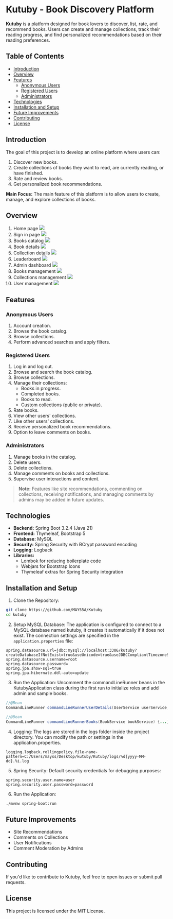# Kutuby - Book Discovery Platform

**Kutuby** is a platform designed for book lovers to discover, list, rate, and recommend books. Users can create and manage collections, track their reading progress, and find personalized recommendations based on their reading preferences.

## Table of Contents
- [Introduction](#introduction)
- [Overview](#overview)
- [Features](#features)
    - [Anonymous Users](#anonymous-users)
    - [Registered Users](#registered-users)
    - [Administrators](#administrators)
- [Technologies](#technologies)
- [Installation and Setup](#installation-and-setup)
- [Future Improvements](#future-improvements)
- [Contributing](#contributing)
- [License](#license)

## Introduction

The goal of this project is to develop an online platform where users can:
1. Discover new books.
2. Create collections of books they want to read, are currently reading, or have finished.
3. Rate and review books.
4. Get personalized book recommendations.

**Main Focus:** The main feature of this platform is to allow users to create, manage, and explore collections of books.


## Overview

1. Home page
   ![](screenshots\home_page.jpeg)
2. Sign in page
   ![](screenshots\user_login.png)
3. Books catalog
   ![](screenshots\books_catalog.png)
4. Book details
   ![](screenshots\book.jpeg)
5. Collection details
   ![](screenshots\collection.jpeg)
6. Leaderboard
   ![](screenshots\leaderboard.jpeg)
7. Admin dashboard
   ![](screenshots\admin_dashboard.jpeg)
8. Books management
   ![](screenshots\books_management.jpeg)
9. Collections management
   ![](screenshots\collections_management.jpeg)
10. User management
    ![](screenshots\users_management.jpeg)

## Features

### Anonymous Users
1. Account creation.
2. Browse the book catalog.
3. Browse collections.
4. Perform advanced searches and apply filters.

### Registered Users
1. Log in and log out.
2. Browse and search the book catalog.
3. Browse collections.
4. Manage their collections:
    - Books in progress.
    - Completed books.
    - Books to read.
    - Custom collections (public or private).
5. Rate books.
6. View other users' collections.
7. Like other users' collections.
8. Receive personalized book recommendations.
9. Option to leave comments on books.

### Administrators
1. Manage books in the catalog.
2. Delete users.
3. Delete collections.
4. Manage comments on books and collections.
5. Supervise user interactions and content.

> **Note:** Features like site recommendations, commenting on collections, receiving notifications, and managing comments by admins may be added in future updates.

## Technologies

- **Backend:** Spring Boot 3.2.4 (Java 21)
- **Frontend:** Thymeleaf, Bootstrap 5
- **Database:** MySQL
- **Security:** Spring Security with BCrypt password encoding
- **Logging:** Logback
- **Libraries:**
    - Lombok for reducing boilerplate code
    - Webjars for Bootstrap Icons
    - Thymeleaf extras for Spring Security integration

## Installation and Setup
1. Clone the Repository:
```bash
git clone https://github.com/MAY55A/Kutuby
cd kutuby
```
2. Setup MySQL Database:
The application is configured to connect to a MySQL database named kutuby, it creates it automatically if it does not exist. The connection settings are specified in the `application.properties` file:

```properties
spring.datasource.url=jdbc:mysql://localhost:3306/kutuby?createDatabaseIfNotExist=true&useUnicode=true&useJDBCCompliantTimezoneShift=true&useLegacyDatetimeCode=false&serverTimezone=UTC
spring.datasource.username=root
spring.datasource.password=
spring.jpa.show-sql=true
spring.jpa.hibernate.ddl-auto=update
```
3. Run the Application:
Uncomment the commandLineRunner beans in the KutubyApplication class during the first run to initialize roles and add admin and sample books.

```java
//@Bean
CommandLineRunner commandLineRunnerUserDetails(UserService userService, RoleService roleService) {...}

//@Bean
CommandLineRunner commandLineRunnerBooks(BookService bookService) {...}
```
4. Logging:
The logs are stored in the logs folder inside the project directory. You can modify the path or settings in the application.properties.

```properties
logging.logback.rollingpolicy.file-name-pattern=C:/Users/mayss/Desktop/kutuby/Kutuby/logs/%d{yyyy-MM-dd}.%i.log
```
5. Spring Security:
Default security credentials for debugging purposes:

```properties
spring.security.user.name=user
spring.security.user.password=password
```
6. Run the Application:

```bash
./mvnw spring-boot:run
```

## Future Improvements

* Site Recommendations
* Comments on Collections
* User Notifications
* Comment Moderation by Admins

## Contributing


If you'd like to contribute to Kutuby, feel free to open issues or submit pull requests.

## License

This project is licensed under the MIT License.
